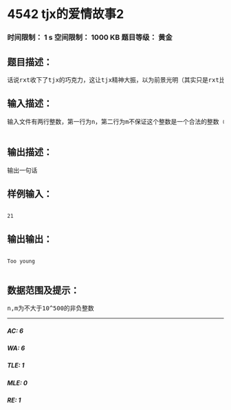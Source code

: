 # 4542 tjx的爱情故事2   
### 时间限制： 1 s     空间限制： 1000 KB     题目等级： 黄金  
## 题目描述：  

<pre>
话说rxt收下了tjx的巧克力，这让tjx精神大振，以为前景光明（其实只是rxt比较喜欢吃而已）于是，tjx陷入了幻想，天天想着像泰坦尼克号里面Jack和肉丝Rose一样浪漫地环腰抱。为了抱出最浪漫的姿势，他决定用家里豪宅的巨型柱子来练习。（自作多情=.=）———————————以上内容跟本题没有任何关系,下面开始正文———————————已知tjx的臂展为n米，家里柱子的半径为m米（由于tjx巨大的才（财）力，他家特别大，柱子很粗）我们不妨设圆周率为3，现在给出n和m，问tjx能不能抱住这根柱子？如果能抱住就输出Too simple，否则输出Too young（tjx智力超群，身体构造非常，所以他的臂展也很长）———————————以下内容跟本题没有任何关系,上面才是正文———————————【没时间的人可以忽略以下内容】tjx，原名***，诺贝尔数学奖菲尔兹奖的未来获得者，爱好数学，才（财）貌双全，自幼鲜花簇拥，俘获欢心无数。性格天真，喜欢搞大新闻，但搞来搞去都太Simple, somtimes Naive
</pre>
  
  
## 输入描述：  

<pre>
输入文件有两行整数，第一行为n，第二行为m不保证这个整数是一个合法的整数（什么意思？自己揣测吧）  

</pre>
  
  
## 输出描述：  

<pre>
输出一句话
</pre>
  
  
## 样例输入：  

<pre><code>
21
</code></pre>
  
  
## 输出输出：  

<pre><code>
Too young  

</code></pre>
  
  
## 数据范围及提示：  

<pre>
n,m为不大于10^500的非负整数
</pre>
  
  
***  

##### AC: 6  
##### WA: 6  
##### TLE: 1  
##### MLE: 0  
##### RE: 1  
